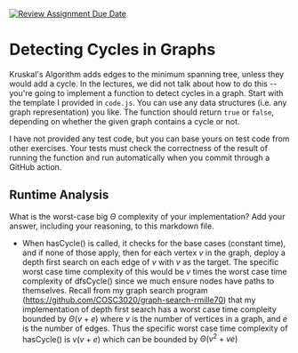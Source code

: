 [![Review Assignment Due Date](https://classroom.github.com/assets/deadline-readme-button-24ddc0f5d75046c5622901739e7c5dd533143b0c8e959d652212380cedb1ea36.svg)](https://classroom.github.com/a/3yAkp-x3)
# Detecting Cycles in Graphs

Kruskal's Algorithm adds edges to the minimum spanning tree, unless they would
add a cycle. In the lectures, we did not talk about how to do this -- you're
going to implement a function to detect cycles in a graph. Start with the
template I provided in `code.js`. You can use any data structures (i.e. any
graph representation) you like. The function should return `true` or `false`,
depending on whether the given graph contains a cycle or not.

I have not provided any test code, but you can base yours on test code from
other exercises. Your tests must check the correctness of the result of running
the function and run automatically when you commit through a GitHub action.

## Runtime Analysis

What is the worst-case big $\Theta$ complexity of your implementation? Add your
answer, including your reasoning, to this markdown file.

- When hasCycle() is called, it checks for the base cases (constant time), and if none of those apply, then for each vertex $v$ in the graph, deploy a depth first search on each edge of $v$ with $v$ as the target. The specific worst case time complexity of this would be $v$ times the worst case time complexity of dfsCycle() since we much ensure nodes have paths to themselves. Recall from my graph search program (https://github.com/COSC3020/graph-search-rmille70) that my implementation of depth first search has a worst case time compleity bounded by $\Theta(v + e)$ where $v$ is the number of vertices in a graph, and $e$ is the number of edges. Thus the specific worst case time complexity of hasCycle() is $v(v + e)$ which can be bounded by $\Theta(v^2 + ve)$